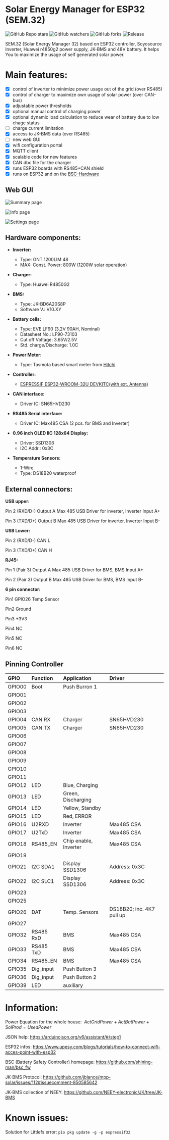 # Solar Energy Manager for ESP32 (SEM.32)
![GitHub Repo stars](https://img.shields.io/github/stars/gropi75/ESP32_r4850g2?style=plastic)
![GitHub watchers](https://img.shields.io/github/watchers/gropi75/ESP32_r4850g2?style=plastic)
![GitHub forks](https://img.shields.io/github/forks/gropi75/ESP32_r4850g2?style=plastic)
![Release](https://img.shields.io/github/v/release/gropi75/ESP32_r4850g2?include_prereleases)

SEM.32 (Solar Energy Manager 32) based on ESP32 controller, Soyosource Inverter, Huawei r4850g2 power supply, JK-BMS and 48V battery. It helps You to maximize the usage of self generated solar power.



# Main features:
- [x] control of inverter to minimize power usage out of the grid (over RS485)
- [x] control of charger to maximize own usage of solar power (over CAN-bus)
- [x] adjustable power thresholds
- [x] optional manual control of charging power
- [x] optional dynamic load calculation to reduce wear of battery due to low chage status
- [ ] charge current limitation
- [x] access to JK-BMS data (over RS485)
- [ ] new web GUI
- [x] wifi configuration portal
- [x] MQTT client
- [x] scalable code for new features
- [x] CAN dbc file for the charger
- [x] runs ESP32 boards with RS485+CAN shield
- [x] runs on ESP32 and on the [BSC-Hardware](https://github.com/shining-man/bsc_hw)

## Web GUI

![Summary page](https://github.com/gropi75/ESP32_r4850g2/blob/main/components/Screenshot_GUI_Status.jpg)

![Info page](https://github.com/gropi75/ESP32_r4850g2/blob/main/components/Screenshot_GUI_Info.jpg)

![Settings page](https://github.com/gropi75/ESP32_r4850g2/blob/main/components/Screenshot_GUI_Settings.jpg)


## Hardware components:

- **Inverter:**
  - Type: GNT 1200LIM 48
  - MAX: Const. Power: 800W (1200W solar operation)
- **Charger:**
  - Type: Huawei R4850G2
- **BMS:**
  - Type: JK-BD6A20S8P
  - Software V.: V10.XY
- **Battery cells:**
  - Type: EVE LF90 (3,2V 90AH, Nominal)
  - Datasheet No.: LF90-73103
  - Cut off Voltage: 3.65V/2.5V
  - Std. charge/Discharge: 1.0C
- **Power Meter:**
  - Type: Tasmota based smart meter from [Hitchi](https://www.photovoltaikforum.com/thread/173032-lesekopf-bei-heise-getestet/)


- **Controller:**
  - [ESPRESSIF ESP32-WROOM-32U DEVKITC(with ext. Antenna)](https://docs.espressif.com/projects/esp-idf/en/latest/esp32/hw-reference/esp32/get-started-devkitc.html)
- **CAN interface:**
  - Driver IC: SN65HVD230
- **RS485 Serial interface:**
  - Driver IC: Max485 CSA (2 pcs. for BMS and Inverter)
- **0.96 inch OLED IIC 128x64 Display:**
  - Driver: SSD1306
  - I2C Addr.: 0x3C
- **Temperature Sensors:**
  - 1-Wire
  - Type: DS18B20 waterproof

## External connectors:

**USB upper:**

Pin 2 (RXD/D-) Output A Max 485 USB Driver for inverter, Inverter Input A+

Pin 3 (TXD/D+) Output B Max 485 USB Driver for inverter, Inverter Input B-

**USB Lower:**

Pin 2 (RXD/D-) CAN L

Pin 3 (TXD/D+) CAN H

**RJ45:**

Pin 1 (Pair 3) Output A Max 485 USB Driver for BMS, BMS Input A+

Pin 2 (Pair 3) Output B Max 485 USB Driver for BMS, BMS Input B-

**6 pin connector:**

Pin1 GPIO26 Temp Sensor

Pin2 Ground

Pin3 +3V3

Pin4 NC

Pin5 NC

Pin6 NC

## Pinning Controller

| GPIO   | Function  | Application           | Driver                    |
| :----- | :-------- | :-------------------- | :------------------------ |
| GPIO00 | Boot      | Push Burron 1         |                           |
| GPIO01 |           |                       |                           |
| GPIO02 |           |                       |                           |
| GPIO03 |           |                       |                           |
| GPIO04 | CAN RX    | Charger               | SN65HVD230                |
| GPIO05 | CAN TX    | Charger               | SN65HVD230                |
| GPIO06 |           |                       |                           |
| GPIO07 |           |                       |                           |
| GPIO08 |           |                       |                           |
| GPIO09 |           |                       |                           |
| GPIO10 |           |                       |                           |
| GPIO11 |           |                       |                           |
| GPIO12 | LED       | Blue, Charging        |                           |
| GPIO13 | LED       | Green, Discharging    |                           |
| GPIO14 | LED       | Yellow, Standby       |                           |
| GPIO15 | LED       | Red, ERROR            |                           |
| GPIO16 | U2RXD     | Inverter              | Max485 CSA                |
| GPIO17 | U2TxD     | Inverter              | Max485 CSA                |
| GPIO18 | RS485_EN  | Chip enable, Inverter | Max485 CSA                |
| GPIO19 |           |                       |                           |
| GPIO21 | I2C SDA1  | Display SSD1306       | Address: 0x3C             |
| GPIO22 | I2C SLC1  | Display SSD1306       | Address: 0x3C             |
| GPIO23 |           |                       |                           |
| GPIO25 |           |                       |                           |
| GPIO26 | DAT       | Temp. Sensors         | DS18B20; inc. 4K7 pull up |
| GPIO27 |           |                       |                           |
| GPIO32 | RS485 RxD | BMS                   | Max485 CSA                |
| GPIO33 | RS485 TxD | BMS                   | Max485 CSA                |
| GPIO34 | RS485_EN  | BMS                   | Max485 CSA                |
| GPIO35 | Dig_input | Push Button 3         |                           |
| GPIO36 | Dig_input | Push Button 2         |                           |
| GPIO39 | LED       | auxiliary             |                           |

# Information:

Power Equation for the whole house: $\ ActGridPower + ActBatPower + SolProd = Used Power$

JSON help: https://arduinojson.org/v6/assistant/#/step1

ESP32 infos: https://www.upesy.com/blogs/tutorials/how-to-connect-wifi-acces-point-with-esp32

BSC (Battery Safety Controller) homepage: https://github.com/shining-man/bsc_fw

JK-BMS Protocol: https://github.com/jblance/mpp-solar/issues/112#issuecomment-850585642

JK-BMS collection of NEEY: https://github.com/NEEY-electronic/JK/tree/JK-BMS

# Known issues:

Solution for Littlefs error: `pio pkg update -g -p espressif32`

